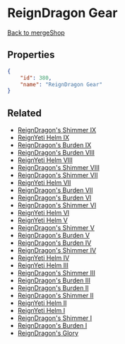 # ReignDragon Gear

<no description available>

[Back to mergeShop](../merge-shops.md)

## Properties

```json
{
    "id": 380,
    "name": "ReignDragon Gear"
}
```

## Related

- [ReignDragon's Shimmer IX](../items/21327-reigndragon-s-shimmer-ix.md)
- [ReignYeti Helm IX](../items/21336-reignyeti-helm-ix.md)
- [ReignDragon's Burden IX](../items/21345-reigndragon-s-burden-ix.md)
- [ReignDragon's Burden VIII](../items/21344-reigndragon-s-burden-viii.md)
- [ReignYeti Helm VIII](../items/21335-reignyeti-helm-viii.md)
- [ReignDragon's Shimmer VIII](../items/21326-reigndragon-s-shimmer-viii.md)
- [ReignDragon's Shimmer VII](../items/21325-reigndragon-s-shimmer-vii.md)
- [ReignYeti Helm VII](../items/21334-reignyeti-helm-vii.md)
- [ReignDragon's Burden VII](../items/21343-reigndragon-s-burden-vii.md)
- [ReignDragon's Burden VI](../items/21342-reigndragon-s-burden-vi.md)
- [ReignDragon's Shimmer VI](../items/21324-reigndragon-s-shimmer-vi.md)
- [ReignYeti Helm VI](../items/21333-reignyeti-helm-vi.md)
- [ReignYeti Helm V](../items/21332-reignyeti-helm-v.md)
- [ReignDragon's Shimmer V](../items/21323-reigndragon-s-shimmer-v.md)
- [ReignDragon's Burden V](../items/21341-reigndragon-s-burden-v.md)
- [ReignDragon's Burden IV](../items/21340-reigndragon-s-burden-iv.md)
- [ReignDragon's Shimmer IV](../items/21322-reigndragon-s-shimmer-iv.md)
- [ReignYeti Helm IV](../items/21331-reignyeti-helm-iv.md)
- [ReignYeti Helm III](../items/21330-reignyeti-helm-iii.md)
- [ReignDragon's Shimmer III](../items/21321-reigndragon-s-shimmer-iii.md)
- [ReignDragon's Burden III](../items/21339-reigndragon-s-burden-iii.md)
- [ReignDragon's Burden II](../items/21338-reigndragon-s-burden-ii.md)
- [ReignDragon's Shimmer II](../items/21320-reigndragon-s-shimmer-ii.md)
- [ReignYeti Helm II](../items/21329-reignyeti-helm-ii.md)
- [ReignYeti Helm I](../items/21328-reignyeti-helm-i.md)
- [ReignDragon's Shimmer I](../items/21319-reigndragon-s-shimmer-i.md)
- [ReignDragon's Burden I](../items/21337-reigndragon-s-burden-i.md)
- [ReignDragon's Glory](../items/21346-reigndragon-s-glory.md)

